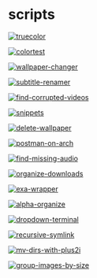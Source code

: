 # scripts

<a href="truecolor.sh"><img alt="truecolor" src="truecolor.sh"></a>

<a href="colortest.sh"><img alt="colortest" src="colortest.sh"></a>

<a href="wallpaper-changer.sh"><img alt="wallpaper-changer" src="wallpaper-changer.sh"></a>

<a href="subtitle-renamer.py"><img alt="subtitle-renamer" src="subtitle-renamer.py"></a>

<a href="find-corrupted-videos.sh"><img alt="find-corrupted-videos" src="find-corrupted-videos.sh"></a>

<a href="snippets.md"><img alt="snippets" src="snippets.md"></a>

<a href="delete-wallpaper.sh"><img alt="delete-wallpaper" src="delete-wallpaper.sh"></a>

<a href="postman-on-arch.sh"><img alt="postman-on-arch" src="postman-on-arch.sh"></a>

<a href="find-missing-audio.sh"><img alt="find-missing-audio" src="find-missing-audio.sh"></a>

<a href="organize-downloads.sh"><img alt="organize-downloads" src="organize-downloads.sh"></a>

<a href="exa-wrapper.sh"><img alt="exa-wrapper" src="exa-wrapper.sh"></a>

<a href="alpha-organize.sh"><img alt="alpha-organize" src="alpha-organize.sh"></a>

<a href="dropdown-terminal.sh"><img alt="dropdown-terminal" src="dropdown-terminal.sh"></a>

<a href="recursive-symlink.py"><img alt="recursive-symlink" src="recursive-symlink.py"></a>

<a href="mv-dirs-with-plus2i.sh"><img alt="mv-dirs-with-plus2i" src="mv-dirs-with-plus2i.sh"></a>

<a href="group-images-by-size.sh"><img alt="group-images-by-size" src="group-images-by-size.sh"></a>

